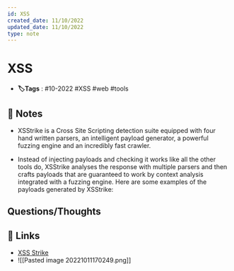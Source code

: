 ```yaml
---
id: XSS
created_date: 11/10/2022
updated_date: 11/10/2022
type: note
---
```


#  XSS
- **🏷️Tags** :  #10-2022 #XSS #web #tools 

## 📝 Notes
- XSStrike is a Cross Site Scripting detection suite equipped with four hand written parsers, an intelligent payload generator, a powerful fuzzing engine and an incredibly fast crawler.

- Instead of injecting payloads and checking it works like all the other tools do, XSStrike analyses the response with multiple parsers and then crafts payloads that are guaranteed to work by context analysis integrated with a fuzzing engine. Here are some examples of the payloads generated by XSStrike:


## Questions/Thoughts


## 🔗 Links
- [XSS Strike](https://github.com/s0md3v/XSStrike)
- ![[Pasted image 20221011170249.png]]
